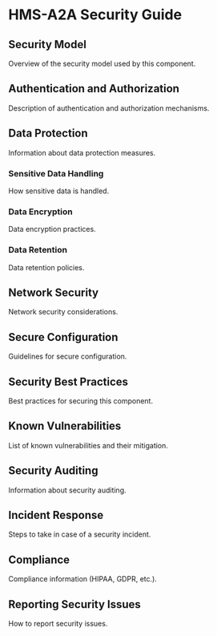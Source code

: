 # HMS-A2A Security Guide

## Security Model
Overview of the security model used by this component.

## Authentication and Authorization
Description of authentication and authorization mechanisms.

## Data Protection
Information about data protection measures.

### Sensitive Data Handling
How sensitive data is handled.

### Data Encryption
Data encryption practices.

### Data Retention
Data retention policies.

## Network Security
Network security considerations.

## Secure Configuration
Guidelines for secure configuration.

## Security Best Practices
Best practices for securing this component.

## Known Vulnerabilities
List of known vulnerabilities and their mitigation.

## Security Auditing
Information about security auditing.

## Incident Response
Steps to take in case of a security incident.

## Compliance
Compliance information (HIPAA, GDPR, etc.).

## Reporting Security Issues
How to report security issues.